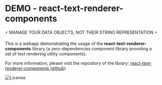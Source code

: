 # DEMO - react-text-renderer-components

&#9889; MANAGE YOUR DATA OBJECTS, NOT THEIR STRING REPRESENTATION &#9889;

This is a webapp demonstrating the usage of the **react-text-renderer-components** library (a zero-dependencies component library providing a set of text rendering utility components).

For more information, please visit the repository of the library: [react-text-renderer-components (github)](https://github.com/khatastroffik/react-text-renderer-components.git)

![License](https://img.shields.io/github/license/khatastroffik/react-text-renderer-components-demo?label=License)
